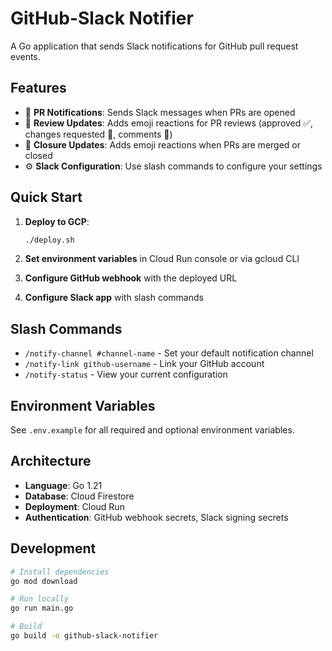 # GitHub-Slack Notifier

A Go application that sends Slack notifications for GitHub pull request events.

## Features

- 🔗 **PR Notifications**: Sends Slack messages when PRs are opened
- 📝 **Review Updates**: Adds emoji reactions for PR reviews (approved ✅, changes requested 🔄, comments 💬)
- 🎉 **Closure Updates**: Adds emoji reactions when PRs are merged or closed
- ⚙️ **Slack Configuration**: Use slash commands to configure your settings

## Quick Start

1. **Deploy to GCP**:
   ```bash
   ./deploy.sh
   ```

2. **Set environment variables** in Cloud Run console or via gcloud CLI

3. **Configure GitHub webhook** with the deployed URL

4. **Configure Slack app** with slash commands

## Slash Commands

- `/notify-channel #channel-name` - Set your default notification channel
- `/notify-link github-username` - Link your GitHub account
- `/notify-status` - View your current configuration

## Environment Variables

See `.env.example` for all required and optional environment variables.

## Architecture

- **Language**: Go 1.21
- **Database**: Cloud Firestore
- **Deployment**: Cloud Run
- **Authentication**: GitHub webhook secrets, Slack signing secrets

## Development

```bash
# Install dependencies
go mod download

# Run locally
go run main.go

# Build
go build -o github-slack-notifier
```
